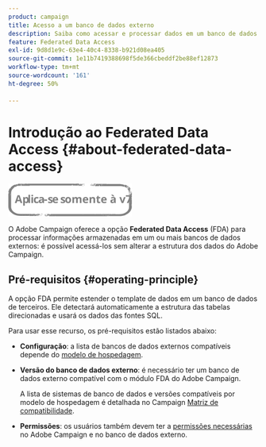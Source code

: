 ```yaml
---
product: campaign
title: Acesso a um banco de dados externo
description: Saiba como acessar e processar dados em um banco de dados externo
feature: Federated Data Access
exl-id: 9d8d1e9c-63e4-40c4-8338-b921d08ea405
source-git-commit: 1e11b7419388698f5de366cbeddf2be88ef12873
workflow-type: tm+mt
source-wordcount: '161'
ht-degree: 50%

---
```


# Introdução ao Federated Data Access {#about-federated-data-access}

![](../../assets/v7-only.svg)

O Adobe Campaign oferece a opção **Federated Data Access** (FDA) para processar informações armazenadas em um ou mais bancos de dados externos: é possível acessá-los sem alterar a estrutura dos dados do Adobe Campaign.

## Pré-requisitos {#operating-principle}

A opção FDA permite estender o template de dados em um banco de dados de terceiros. Ele detectará automaticamente a estrutura das tabelas direcionadas e usará os dados das fontes SQL.

Para usar esse recurso, os pré-requisitos estão listados abaixo:

* **Configuração**: a lista de bancos de dados externos compatíveis depende do [modelo de hospedagem](../../installation/using/hosting-models.md).
* **Versão do banco de dados externo**: é necessário ter um banco de dados externo compatível com o módulo FDA do Adobe Campaign.

   A lista de sistemas de banco de dados e versões compatíveis por modelo de hospedagem é detalhada no Campaign [Matriz de compatibilidade](../../rn/using/compatibility-matrix.md#FederatedDataAccessFDA).

* **Permissões**: os usuários também devem ter a [permissões necessárias](../../installation/using/remote-database-access-rights.md) no Adobe Campaign e no banco de dados externo.

